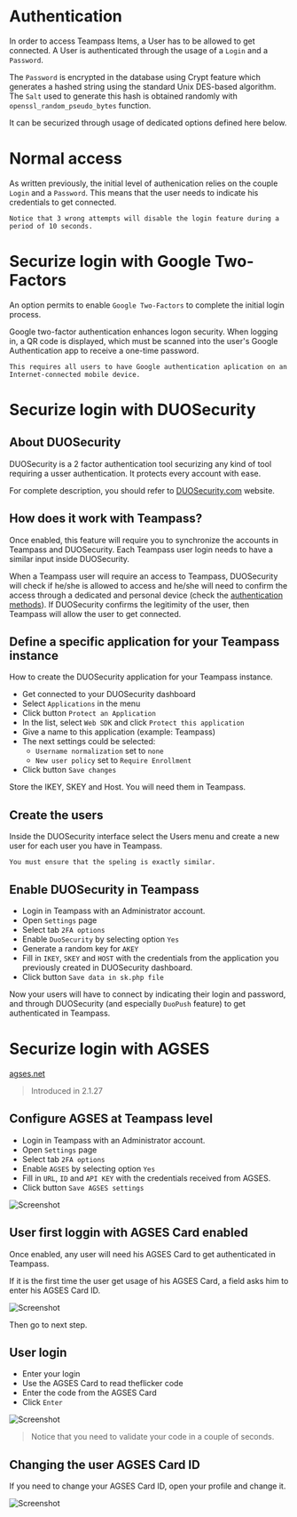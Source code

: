 
# Authentication

In order to access Teampass Items, a User has to be allowed to get connected. A User is authenticated through the usage of a `Login` and a `Password`.

The `Password` is encrypted in the database using Crypt feature which generates a hashed string using the standard Unix DES-based algorithm. The `Salt` used to generate this hash is obtained randomly with `openssl_random_pseudo_bytes` function.

It can be securized through usage of dedicated options defined here below.

# Normal access

As written previously, the initial level of authenication relies on the couple `Login` and a `Password`. This means that the user needs to indicate his credentials to get connected.

	Notice that 3 wrong attempts will disable the login feature during a period of 10 seconds.

# Securize login with Google Two-Factors

An option permits to enable `Google Two-Factors` to complete the initial login process.

Google two-factor authentication enhances logon security. When logging in, a QR code is displayed, which must be scanned into the user's Google Authentication app to receive a one-time password. 

	This requires all users to have Google authentication aplication on an Internet-connected mobile device.

# Securize login with DUOSecurity

## About DUOSecurity

DUOSecurity is a 2 factor authentication tool securizing any kind of tool requiring a usser authentication. It protects every account with ease.

For complete description, you should refer to [DUOSecurity.com](DUOSecurity.com) website.

## How does it work with Teampass?

Once enabled, this feature will require you to synchronize the accounts in Teampass and DUOSecurity. Each Teampass user login needs to have a similar input inside DUOSecurity.

When a Teampass user will require an access to Teampass, DUOSecurity will check if he/she is allowed to access and he/she will need to confirm the access through a dedicated and personal device (check the [authentication methods](https://www.duosecurity.com/product/methods)). If DUOSecurity confirms the legitimity of the user, then Teampass will allow the user to get connected.


## Define a specific application for your Teampass instance

How to create the DUOSecurity application for your Teampass instance.

 * Get connected to your DUOSecurity dashboard
 * Select `Applications` in the menu
 * Click button `Protect an Application`
 * In the list, select `Web SDK` and click `Protect this application`
 * Give a name to this application (example: Teampass)
 * The next settings could be selected:
   * `Username normalization` set to `none`
   * `New user policy` set to `Require Enrollment`
 * Click button `Save changes`
 
 Store the IKEY, SKEY and Host. You will need them in Teampass.
 
## Create the users
 
Inside the DUOSecurity interface select the Users menu and create a new user for each user you have in Teampass.
 
	You must ensure that the speling is exactly similar.
 
 ## Enable DUOSecurity in Teampass
 
  * Login in Teampass with an Administrator account.
  * Open `Settings` page
  * Select tab `2FA options`
  * Enable `DuoSecurity` by selecting option `Yes`
  * Generate a random key for `AKEY`
  * Fill in `IKEY`, `SKEY` and `HOST` with the credentials from the application you previously created in DUOSecurity dashboard.
  * Click button `Save data in sk.php file`
  
  Now your users will have to connect by indicating their login and password, and through DUOSecurity (and especially `DuoPush` feature) to get authenticated in Teampass.

# Securize login with AGSES

[agses.net](https://agses.net/)

> Introduced in 2.1.27

## Configure AGSES at Teampass level

  * Login in Teampass with an Administrator account.
  * Open `Settings` page
  * Select tab `2FA options`
  * Enable `AGSES` by selecting option `Yes`
   * Fill in `URL`, `ID` and `API KEY` with the credentials received from AGSES.
  * Click button `Save AGSES settings`
  
![Screenshot](../img/feat-2fa-1.png)

## User first loggin with AGSES Card enabled

Once enabled, any user will need his AGSES Card to get authenticated in Teampass.

If it is the first time the user get usage of his AGSES Card, a field asks him to enter his AGSES Card ID.

![Screenshot](../img/feat-2fa-2.png)

Then go to next step.

## User login

* Enter your login
* Use the AGSES Card to read theflicker code
* Enter the code from the AGSES Card
* Click `Enter`

![Screenshot](../img/feat-2fa-3.png)

> Notice that you need to validate your code in a couple of seconds.

## Changing the user AGSES Card ID

If you need to change your AGSES Card ID, open your profile and change it.

![Screenshot](../img/feat-2fa-4.png)

